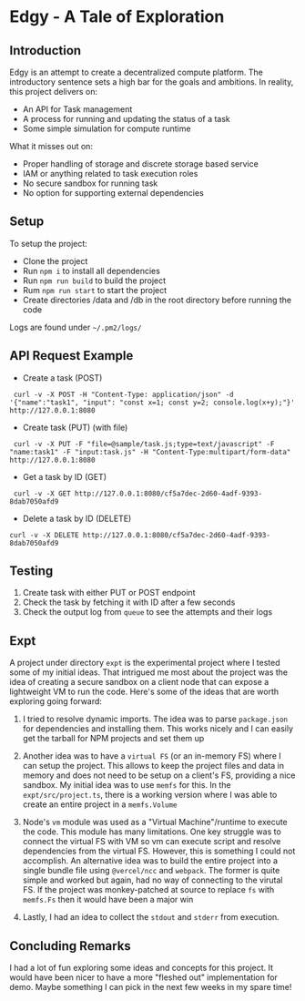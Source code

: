 # Edgy - A Tale of Exploration

## Introduction

Edgy is an attempt to create a decentralized compute platform. The introductory sentence sets a high bar for the goals and ambitions. In reality, this project delivers on:

- An API for Task management
- A process for running and updating the status of a task
- Some simple simulation for compute runtime

What it misses out on:

- Proper handling of storage and discrete storage based service
- IAM or anything related to task execution roles
- No secure sandbox for running task
- No option for supporting external dependencies

## Setup

To setup the project:

- Clone the project
- Run `npm i` to install all dependencies
- Run `npm run build` to build the project
- Rum `npm run start` to start the project
- Create directories /data and /db in the root directory before running the code

Logs are found under `~/.pm2/logs/`

## API Request Example

- Create a task (POST)

```
 curl -v -X POST -H "Content-Type: application/json" -d '{"name":"task1", "input": "const x=1; const y=2; console.log(x+y);"}' http://127.0.0.1:8080
```

- Create task (PUT) (with file)

```
 curl -v -X PUT -F "file=@sample/task.js;type=text/javascript" -F "name:task1" -F "input:task.js" -H "Content-Type:multipart/form-data" http://127.0.0.1:8080

```

- Get a task by ID (GET)

```
 curl -v -X GET http://127.0.0.1:8080/cf5a7dec-2d60-4adf-9393-8dab7050afd9

```

- Delete a task by ID (DELETE)

```
curl -v -X DELETE http://127.0.0.1:8080/cf5a7dec-2d60-4adf-9393-8dab7050afd9
```

## Testing

1. Create task with either PUT or POST endpoint
2. Check the task by fetching it with ID after a few seconds
3. Check the output log from `queue` to see the attempts and their logs

## Expt

A project under directory `expt` is the experimental project where I tested some of my initial ideas. That intrigued me most about the project was the idea of creating a secure sandbox on a client node that can expose a lightweight VM to run the code. Here's some of the ideas that are worth exploring going forward:

1. I tried to resolve dynamic imports. The idea was to parse `package.json` for dependencies and installing them. This works nicely and I can easily get the tarball for NPM projects and set them up

2. Another idea was to have a `virtual FS` (or an in-memory FS) where I can setup the project. This allows to keep the project files and data in memory and does not need to be setup on a client's FS, providing a nice sandbox. My initial idea was to use `memfs` for this. In the `expt/src/project.ts`, there is a working version where I was able to create an entire project in a `memfs.Volume`

3. Node's `vm` module was used as a "Virtual Machine"/runtime to execute the code. This module has many limitations. One key struggle was to connect the virtual FS with VM so vm can execute script and resolve dependencies from the virtual FS. However, this is something I could not accomplish. An alternative idea was to build the entire project into a single bundle file using `@vercel/ncc` and `webpack`. The former is quite simple and worked but again, had no way of connecting to the virutal FS. If the project was monkey-patched at source to replace `fs` with `memfs.Fs` then it would have been a major win

4. Lastly, I had an idea to collect the `stdout` and `stderr` from execution.

## Concluding Remarks

I had a lot of fun exploring some ideas and concepts for this project. It would have been nicer to have a more "fleshed out" implementation for demo. Maybe something I can pick in the next few weeks in my spare time!
